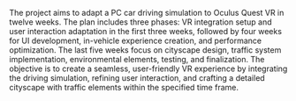 The project aims to adapt a PC car driving simulation to Oculus Quest VR in twelve weeks. The plan includes three phases: VR integration setup and user interaction adaptation in the first three weeks, followed by four weeks for UI development, in-vehicle experience creation, and performance optimization. The last five weeks focus on cityscape design, traffic system implementation, environmental elements, testing, and finalization. The objective is to create a seamless, user-friendly VR experience by integrating the driving simulation, refining user interaction, and crafting a detailed cityscape with traffic elements within the specified time frame.
